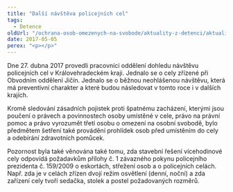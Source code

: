 ```yaml
---
title: "Další návštěva policejních cel"
tags:
  - Detence
oldUrl: "/ochrana-osob-omezenych-na-svobode/aktuality-z-detenci/aktuality-z-detenci-2017/dalsi-navsteva-policejnich-cel/"
date: 2017-05-05
perex: "<p></p>"
---
```


<!-- imported from the old website -->

<p>Dne 27. dubna 2017 provedli pracovníci oddělení dohledu návštěvu policejních cel v Královehradeckém kraji. Jednalo se o cely zřízené při Obvodním oddělení Jičín. Jednalo se o běžnou neohlášenou návštěvu, která má preventivní charakter a které budou násled<a name="_GoBack"></a>ovat v tomto roce i v dalších krajích. </p> <p>Kromě sledování zásadních pojistek proti špatnému zacházení, kterými jsou poučení o právech a povinnostech osoby umístěné v cele, právo na právní pomoc a právo vyrozumět třetí osobu o omezení na osobní svobodě, bylo předmětem šetření také provádění prohlídek osob před umístěním do cely a odebírání zdravotních pomůcek. </p><p> Pozornost byla také věnována také tomu, zda stavební řešení vícehodinové cely odpovídá požadavkům přílohy č. 1 závazného pokynu policejního prezidenta č. 159/2009 o eskortách, střežení osob a o policejních celách. Např. zda je v celách zřízen dvojí režim osvětlení (denní, noční) a zda zařízení cely tvoří sedačka, stolek a postel požadovaných rozměrů.</p>
